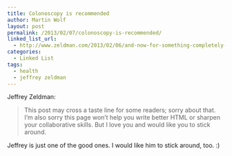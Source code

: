 ```yaml
---
title: Colonoscopy is recommended
author: Martin Wolf
layout: post
permalink: /2013/02/07/colonoscopy-is-recommended/
linked_list_url:
  - http://www.zeldman.com/2013/02/06/and-now-for-something-completely-different/
categories:
  - Linked List
tags:
  - health
  - jeffrey zeldman
---
```

<p class="linked-list-quote-author">
  Jeffrey Zeldman:
</p>

> This post may cross a taste line for some readers; sorry about that. I’m also sorry this page won’t help you write better HTML or sharpen your collaborative skills. But I love you and would like you to stick around.

Jeffrey is just one of the good ones. I would like him to stick around, too. :)